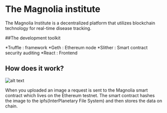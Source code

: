 # The Magnolia institute

The Magnolia Institute is a decentralized platform that utilizes blockchain technology for real-time disease tracking.

##The development toolkit

*Truffle : framework
*Geth : Ethereum node
*Slither : Smart contract security auditing
*React : Frontend

## How does it work?
![alt text](https://www.google.com/url?sa=i&url=https%3A%2F%2Fwww.researchgate.net%2Ffigure%2FData-sharing-on-IPFS-by-owner_fig1_335652136&psig=AOvVaw1Wes-a94-3AdpGJpg3bCMl&ust=1603393609260000&source=images&cd=vfe&ved=0CAIQjRxqFwoTCNCglu-wxuwCFQAAAAAdAAAAABAW)

When you uploaded an image a request is sent to the Magnolia smart contract which lives on the Ethereum testnet. The smart contract hashes the image to the ipfs(InterPlanetary File System) and then stores the data on chain. 
